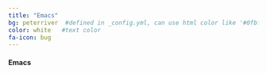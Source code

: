 ```yaml
---
title: "Emacs"
bg: peterriver  #defined in _config.yml, can use html color like '#0fbfcf'
color: white   #text color
fa-icon: bug
---
```


#### Emacs